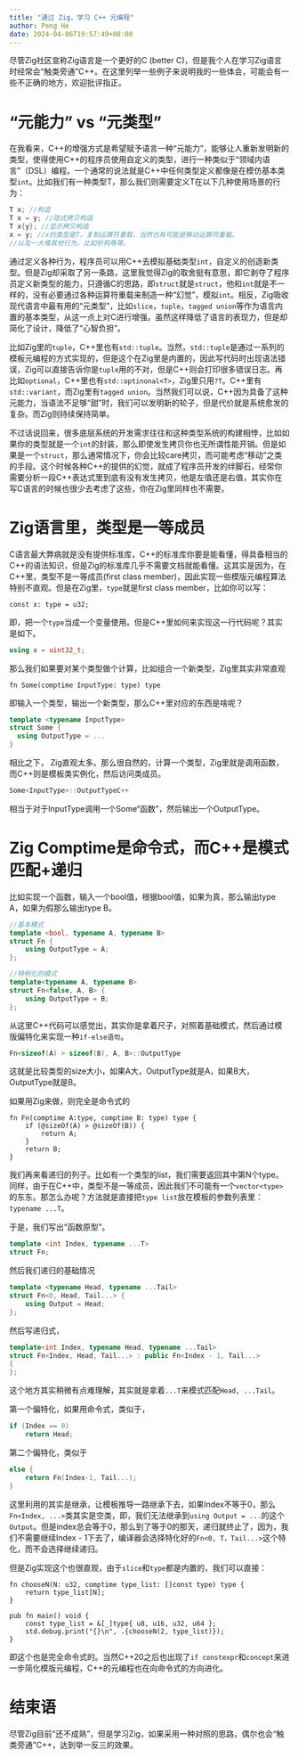 ```yaml
---
title: "通过 Zig，学习 C++ 元编程"
author: Peng He
date: 2024-04-06T19:57:49+08:00
---
```


尽管Zig社区宣称Zig语言是一个更好的C (better C)，但是我个人在学习Zig语言时经常会“触类旁通”C++。在这里列举一些例子来说明我的一些体会，可能会有一些不正确的地方，欢迎批评指正。

# “元能力” vs “元类型”

在我看来，C++的增强方式是希望赋予语言一种“元能力”，能够让人重新发明新的类型，使得使用C++的程序员使用自定义的类型，进行一种类似于“领域内语言”（DSL）编程。一个通常的说法就是C++中任何类型定义都像是在模仿基本类型`int`。比如我们有一种类型T，那么我们则需要定义T在以下几种使用场景的行为：

```C++
T x; //构造
T x = y; //隐式拷贝构造
T x{y}; //显示拷贝构造
x = y; //x的类型是T，复制运算符重载，当然也有可能是移动运算符重载。
//以及一大堆其他行为，比如析构等等。
```

通过定义各种行为，程序员可以用C++去模拟基础类型`int`，自定义的创造新类型。但是Zig却采取了另一条路，这里我觉得Zig的取舍挺有意思，即它剥夺了程序员定义新类型的能力，只遵循C的思路，即`struct`就是`struct`，他和`int`就是不一样的，没有必要通过各种运算符重载来制造一种“幻觉”，模拟`int`。相反，Zig吸收现代语言中最有用的“元类型”，比如`slice`，`tuple`，`tagged union`等作为语言内置的基本类型，从这一点上对C进行增强。虽然这样降低了语言的表现力，但是却简化了设计，降低了“心智负担”。

比如Zig里的`tuple`，C++里也有`std::tuple`。当然，`std::tuple`是通过一系列的模板元编程的方式实现的，但是这个在Zig里是内置的，因此写代码时出现语法错误，Zig可以直接告诉你是`tuple`用的不对，但是C++则会打印很多错误日志。再比如`optional`，C++里也有`std::optinonal<T>`，Zig里只用`?T`。C++里有`std::variant`，而Zig里有`tagged union`。当然我们可以说，C++因为具备了这种元能力，当语法不足够“甜”时，我们可以发明新的轮子，但是代价就是系统愈发的复杂。而Zig则持续保持简单。

不过话说回来，很多底层系统的开发需求往往和这种类型系统的构建相悖，比如如果你的类型就是一个`int`的封装，那么即使发生拷贝你也无所谓性能开销。但是如果是一个`struct`，那么通常情况下，你会比较care拷贝，而可能考虑“移动”之类的手段。这个时候各种C++的提供的幻觉，就成了程序员开发的绊脚石，经常你需要分析一段C++表达式里到底有没有发生拷贝，他是左值还是右值，其实你在写C语言的时候也很少去考虑了这些，你在Zig里同样也不需要。

# Zig语言里，类型是一等成员

C语言最大弊病就是没有提供标准库，C++的标准库你要是能看懂，得具备相当的C++的语法知识，但是Zig的标准库几乎不需要文档就能看懂。这其实是因为，在C++里，类型不是一等成员(first class member)，因此实现一些模版元编程算法特别不直观。但是在Zig里，`type`就是first class member，比如你可以写：

```zig
const x: type = u32;
```

即，把一个`type`当成一个变量使用。但是C++里如何来实现这一行代码呢？其实是如下。

```C++
using x = uint32_t;
```

那么我们如果要对某个类型做个计算，比如组合一个新类型，Zig里其实非常直观

```Zig
fn Some(comptime InputType: type) type
```

即输入一个类型，输出一个新类型，那么C++里对应的东西是啥呢？

```C++
template <typename InputType>
struct Some {
  using OutputType = ...
}
```

相比之下， Zig直观太多。那么很自然的，计算一个类型，Zig里就是调用函数，而C++则是模板类实例化，然后访问类成员。

```C++
Some<InputType>::OutputTypeC++
```

相当于对于InputType调用一个Some“函数”，然后输出一个OutputType。

# Zig Comptime是命令式，而C++是模式匹配+递归

比如实现一个函数，输入一个bool值，根据bool值，如果为真，那么输出type A，如果为假那么输出type B。

```C++
//基本模式
template <bool, typename A, typename B>
struct Fn {
	using OutputType = A;
};

//特例化的模式
template<typename A, typename B>
struct Fn<false, A, B> {
	using OutputType = B;
};
```

从这里C++代码可以感觉出，其实你是拿着尺子，对照着基础模式，然后通过模版偏特化来实现一种`if-else语句`。

```C++
Fn<sizeof(A) > sizeof(B), A, B>::OutputType
```

这就是比较类型的size大小，如果A大，OutputType就是A，如果B大，OutputType就是B。

如果用Zig来做，则完全是命令式的

```Zig
fn Fn(comptime A:type, comptime B: type) type {
	if (@sizeOf(A) > @sizeOf(B)) {
		return A;
	}
	return B;
}
```

我们再来看递归的列子。比如有一个类型的list，我们需要返回其中第N个type。同样，由于在C++中，类型不是一等成员，因此我们不可能有一个`vector<type>`的东东。那怎么办呢？方法就是直接把`type list`放在模板的参数列表里：`typename ...T`。

于是，我们写出“函数原型”。

```C++
template <int Index, typename ...T>
struct Fn;
```

然后我们递归的基础情况

```C++
template <typename Head, typename ...Tail>
struct Fn<0, Head, Tail...> {
	using Output = Head;
};
```

然后写递归式，

```C++
template<int Index, typename Head, typename ...Tail>
struct Fn<Index, Head, Tail...> : public Fn<Index - 1, Tail...>
{
};
```

这个地方其实稍微有点难理解，其实就是拿着`...T`来模式匹配`Head, ...Tail`。

第一个偏特化，如果用命令式，类似于，

```C++
if (Index == 0)
    return Head;
```

第二个偏特化，类似于

```C++
else {
	return Fn(Index-1, Tail...);
}
```

这里利用的其实是继承，让模板推导一路继承下去，如果Index不等于0，那么`Fn<Index, ...>`类其实是空类，即，我们无法继承到`using Output = ...`的这个`Output`。但是index总会等于0，那么到了等于0的那天，递归就终止了，因为，我们不需要继续Index - 1下去了，编译器会选择特化好的`Fn<0, T，Tail...>`这个特化，而不会选择继续递归。

但是Zig实现这个也很直观，由于`slice`和`type`都是内置的，我们可以直接：

```Zig
fn chooseN(N: u32, comptime type_list: []const type) type {
    return type_list[N];
}

pub fn main() void {
    const type_list = &[_]type{ u8, u16, u32, u64 };
    std.debug.print("{}\n", .{chooseN(2, type_list)});
}
```

即这个也是完全命令式的。当然C++20之后也出现了`if constexpr`和`concept`来进一步简化模版元编程，C++的元编程也在向命令式的方向进化。

# 结束语

尽管Zig目前“还不成熟”，但是学习Zig，如果采用一种对照的思路，偶尔也会“触类旁通”C++，达到举一反三的效果。

